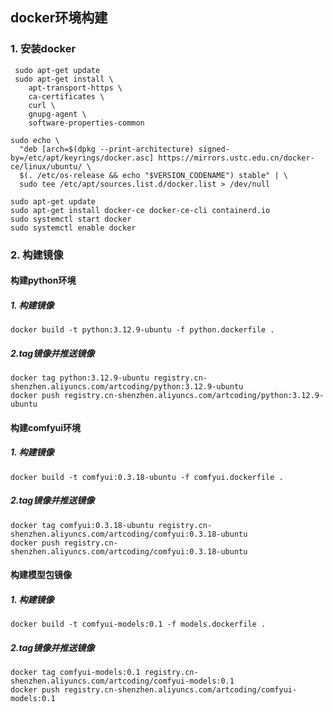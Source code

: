 ## docker环境构建
### 1. 安装docker
```
 sudo apt-get update
 sudo apt-get install \
    apt-transport-https \
    ca-certificates \
    curl \
    gnupg-agent \
    software-properties-common

sudo echo \
  "deb [arch=$(dpkg --print-architecture) signed-by=/etc/apt/keyrings/docker.asc] https://mirrors.ustc.edu.cn/docker-ce/linux/ubuntu/ \
  $(. /etc/os-release && echo "$VERSION_CODENAME") stable" | \
  sudo tee /etc/apt/sources.list.d/docker.list > /dev/null

sudo apt-get update
sudo apt-get install docker-ce docker-ce-cli containerd.io
sudo systemctl start docker
sudo systemctl enable docker
```
### 2. 构建镜像
#### 构建python环境
##### 1. 构建镜像
```
docker build -t python:3.12.9-ubuntu -f python.dockerfile .
```
##### 2.tag镜像并推送镜像
```
docker tag python:3.12.9-ubuntu registry.cn-shenzhen.aliyuncs.com/artcoding/python:3.12.9-ubuntu
docker push registry.cn-shenzhen.aliyuncs.com/artcoding/python:3.12.9-ubuntu
```
#### 构建comfyui环境
##### 1. 构建镜像
```
docker build -t comfyui:0.3.18-ubuntu -f comfyui.dockerfile .
```
##### 2.tag镜像并推送镜像
```
docker tag comfyui:0.3.18-ubuntu registry.cn-shenzhen.aliyuncs.com/artcoding/comfyui:0.3.18-ubuntu
docker push registry.cn-shenzhen.aliyuncs.com/artcoding/comfyui:0.3.18-ubuntu
```

#### 构建模型包镜像
##### 1. 构建镜像
```
docker build -t comfyui-models:0.1 -f models.dockerfile .
```
##### 2.tag镜像并推送镜像
```
docker tag comfyui-models:0.1 registry.cn-shenzhen.aliyuncs.com/artcoding/comfyui-models:0.1
docker push registry.cn-shenzhen.aliyuncs.com/artcoding/comfyui-models:0.1
```